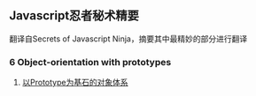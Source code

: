 ## Javascript忍者秘术精要
翻译自Secrets of Javascript Ninja，摘要其中最精妙的部分进行翻译

### 6 Object-orientation with prototypes

1. [以Prototype为基石的对象体系](https://github.com/flybywind/SecretsOfJavaScriptNinja/blob/master/Object-orientation+with+prototypes/6.1.md)
